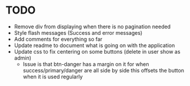 # TODO
* Remove div from displaying when there is no pagination needed
* Style flash messages (Success and error messages)
* Add comments for everything so far
* Update readme to document what is going on with the application
* Update css to fix centering on some buttons (delete in user show as admin)
  * Issue is that btn-danger has a margin on it for when success/primary/danger are all side by side
    this offsets the button when it is used regularly